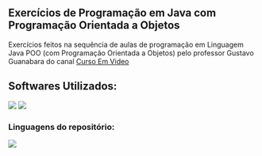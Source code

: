 ## Exercícios de Programação em Java com Programação Orientada a Objetos

  <p align="left">
    Exercícios feitos na sequência de aulas de programação em Linguagem Java POO (com Programação Orientada a Objetos) pelo professor Gustavo Guanabara do canal 
   <a href="https://www.youtube.com/@CursoemVideo">Curso Em Video</a>
  </p>

<h2 align="left">
  Softwares Utilizados:
</h2>

<img src="https://img.shields.io/badge/NetBeans-1B6AC6?logo=apachenetbeanside&logoColor=fff&style=for-the-badge"> <img src="https://img.shields.io/badge/Microsoft_Office-D83B01?style=for-the-badge&logo=windows&logoColor=white">

### Linguagens do repositório:

<img src="https://img.shields.io/badge/Java-B07219?style=for-the-badge">
